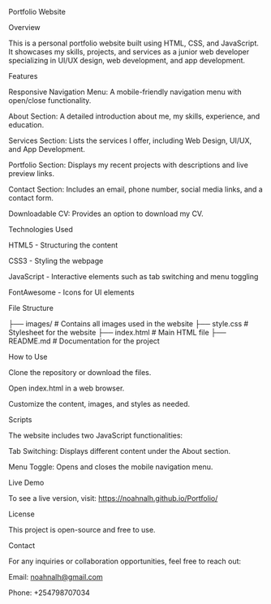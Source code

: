 Portfolio Website

Overview

This is a personal portfolio website built using HTML, CSS, and JavaScript. It showcases my skills, projects, and services as a junior web developer specializing in UI/UX design, web development, and app development.

Features

Responsive Navigation Menu: A mobile-friendly navigation menu with open/close functionality.

About Section: A detailed introduction about me, my skills, experience, and education.

Services Section: Lists the services I offer, including Web Design, UI/UX, and App Development.

Portfolio Section: Displays my recent projects with descriptions and live preview links.

Contact Section: Includes an email, phone number, social media links, and a contact form.

Downloadable CV: Provides an option to download my CV.

Technologies Used

HTML5 - Structuring the content

CSS3 - Styling the webpage

JavaScript - Interactive elements such as tab switching and menu toggling

FontAwesome - Icons for UI elements

File Structure

├── images/ # Contains all images used in the website
├── style.css # Stylesheet for the website
├── index.html # Main HTML file
├── README.md # Documentation for the project

How to Use

Clone the repository or download the files.

Open index.html in a web browser.

Customize the content, images, and styles as needed.

Scripts

The website includes two JavaScript functionalities:

Tab Switching: Displays different content under the About section.

Menu Toggle: Opens and closes the mobile navigation menu.

Live Demo

To see a live version, visit: https://noahnalh.github.io/Portfolio/

License

This project is open-source and free to use.

Contact

For any inquiries or collaboration opportunities, feel free to reach out:

Email: noahnalh@gmail.com

Phone: +254798707034

